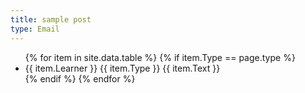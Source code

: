 ```yaml
---
title: sample post
type: Email
---
```


<ul>
{% for item in site.data.table %}
  {% if item.Type == page.type %}
    <li>
        {{ item.Learner }}
        {{ item.Type }}
        {{ item.Text }}
    </li>
  {% endif %}
{% endfor %}
</ul>
